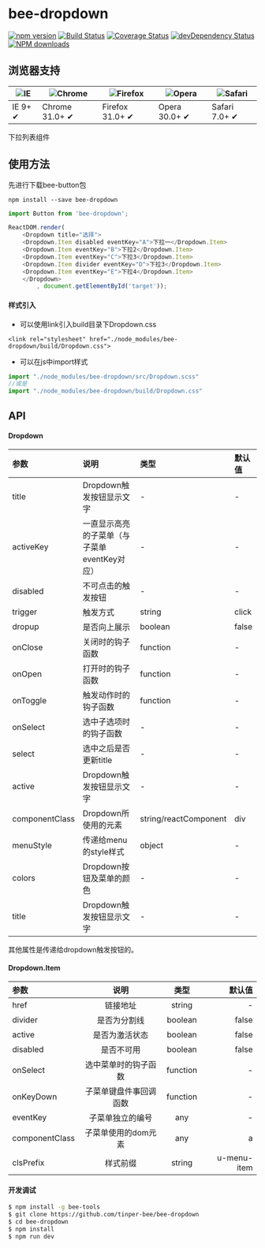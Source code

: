 # bee-dropdown

[![npm version](https://img.shields.io/npm/v/bee-dropdown.svg)](https://www.npmjs.com/package/bee-dropdown)
[![Build Status](https://img.shields.io/travis/tinper-bee/bee-dropdown/master.svg)](https://travis-ci.org/tinper-bee/bee-dropdown)
[![Coverage Status](https://coveralls.io/repos/github/tinper-bee/bee-dropdown/badge.svg?branch=master)](https://coveralls.io/github/tinper-bee/bee-dropdown?branch=master)
[![devDependency Status](https://img.shields.io/david/dev/tinper-bee/bee-dropdown.svg)](https://david-dm.org/tinper-bee/bee-dropdown#info=devDependencies)
[![NPM downloads](http://img.shields.io/npm/dm/bee-dropdown.svg?style=flat)](https://npmjs.org/package/bee-dropdown)


## 浏览器支持

|![IE](https://raw.github.com/alrra/browser-logos/master/internet-explorer/internet-explorer_48x48.png) | ![Chrome](https://raw.github.com/alrra/browser-logos/master/chrome/chrome_48x48.png) | ![Firefox](https://raw.github.com/alrra/browser-logos/master/firefox/firefox_48x48.png) | ![Opera](https://raw.github.com/alrra/browser-logos/master/opera/opera_48x48.png) | ![Safari](https://raw.github.com/alrra/browser-logos/master/safari/safari_48x48.png)|
| --- | --- | --- | --- | --- |
| IE 9+ ✔ | Chrome 31.0+ ✔ | Firefox 31.0+ ✔ | Opera 30.0+ ✔ | Safari 7.0+ ✔ |


下拉列表组件

## 使用方法

先进行下载bee-button包
```
npm install --save bee-dropdown
```

```js
import Button from 'bee-dropdown';

ReactDOM.render(
    <Dropdown title="选择">
    <Dropdown.Item disabled eventKey="A">下拉一</Dropdown.Item>
    <Dropdown.Item eventKey="B">下拉2</Dropdown.Item>
    <Dropdown.Item eventKey="C">下拉3</Dropdown.Item>
    <Dropdown.Item divider eventKey="D">下拉3</Dropdown.Item>
    <Dropdown.Item eventKey="E">下拉4</Dropdown.Item>
    </Dropdown>
        , document.getElementById('target'));


```

#### 样式引入
- 可以使用link引入build目录下Dropdown.css
```
<link rel="stylesheet" href="./node_modules/bee-dropdown/build/Dropdown.css">
```
- 可以在js中import样式
```js
import "./node_modules/bee-dropdown/src/Dropdown.scss"
//或是
import "./node_modules/bee-dropdown/build/Dropdown.css"
```

## API

#### Dropdown

|参数|说明|类型|默认值|
|:--|:---|:----|:---|
|title|Dropdown触发按钮显示文字|-|-|
|activeKey|一直显示高亮的子菜单（与子菜单eventKey对应）|-|-|
|disabled|不可点击的触发按钮|-|-|
|trigger|触发方式|string|click|
|dropup|是否向上展示|boolean|false|
|onClose|关闭时的钩子函数|function|-|
|onOpen|打开时的钩子函数|function|-|
|onToggle|触发动作时的钩子函数|function|-|
|onSelect|选中子选项时的钩子函数|-|-|
|select|选中之后是否更新title|-|-|
|active|Dropdown触发按钮显示文字|-|-|
|componentClass|Dropdown所使用的元素|string/reactComponent|div|
|menuStyle|传递给menu的style样式|object|-|
|colors|Dropdown按钮及菜单的颜色|-|-|
|title|Dropdown触发按钮显示文字|-|-|

其他属性是传递给dropdown触发按钮的。

#### Dropdown.Item

|参数|说明|类型|默认值|
|:--|:---:|:--:|---:|
|href|链接地址|string|-|
|divider|是否为分割线|boolean|false|
|active|是否为激活状态|boolean|false|
|disabled|是否不可用|boolean|false|
|onSelect|选中菜单时的钩子函数|function|-|
|onKeyDown|子菜单键盘件事回调函数|function|-|
|eventKey|子菜单独立的编号|any|-|
|componentClass|子菜单使用的dom元素|any|a|
|clsPrefix|样式前缀|string|u-menu-item|


#### 开发调试

```sh
$ npm install -g bee-tools
$ git clone https://github.com/tinper-bee/bee-dropdown
$ cd bee-dropdown
$ npm install
$ npm run dev
```
